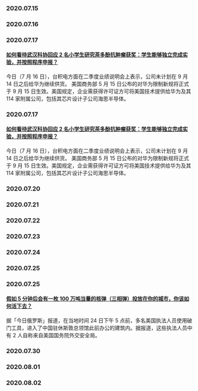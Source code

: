### 2020.07.15
### 2020.07.16
### 2020.07.17
#### [如何看待武汉科协回应 2 名小学生研究茶多酚抗肿瘤获奖：学生能够独立完成实验，并按照程序申报？](https://www.zhihu.com/question/406401509)
今日（7 月 16 日），台积电方面在二季度业绩说明会上表示，公司未计划在 9 月 14 日之后给华为继续供货。 美国商务部 5 月 15 日公布的对华为限制新规将正式于 9 月 15 日生效。美国规定，企业需获得许可证方可将美国技术提供给华为及其 114 家附属公司，包括其芯片设计子公司海思半导体。
### 2020.07.17
#### [如何看待武汉科协回应 2 名小学生研究茶多酚抗肿瘤获奖：学生能够独立完成实验，并按照程序申报？](https://www.zhihu.com/question/406401509)
今日（7 月 16 日），台积电方面在二季度业绩说明会上表示，公司未计划在 9 月 14 日之后给华为继续供货。 美国商务部 5 月 15 日公布的对华为限制新规将正式于 9 月 15 日生效。美国规定，企业需获得许可证方可将美国技术提供给华为及其 114 家附属公司，包括其芯片设计子公司海思半导体。
### 2020.07.20
### 2020.07.21
### 2020.07.22
### 2020.07.23
### 2020.07.24
### 2020.07.25
### 2020.07.25
#### [假如 5 分钟后会有一枚 100 万吨当量的核弹（三相弹）投放在你的城市，你该如何活下去？](https://www.zhihu.com/question/409065513)
据「今日俄罗斯」报道，在当地时间 24 日下午 5 点前，多名美国执法人员使用破门工具，进入了中国驻休斯敦总领馆此前办公的建筑内。据报道，这些执法人员中有 2 人自称来自美国国务院外交安全局。
### 2020.07.30
### 2020.08.01
### 2020.08.02
